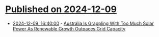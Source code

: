 # [Published on 2024-12-09](index.md)

* [2024-12-09, 16:40:00](https://soylentnews.org/article.pl?sid=24/12/08/151236&from=rss) - [Australia Is Grappling With Too Much Solar Power As Renewable Growth Outpaces Grid Capacity](https://soylentnews.org/article.pl?sid=24/12/08/151236&from=rss)
